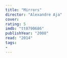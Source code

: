 ```yaml
---
title: "Mirrors"
director: "Alexandre Aja"
cover: 
rating: 5
imdb: "tt0790686"
publishYear: "2008"
read: "2014"
tags:
- 
---
```

